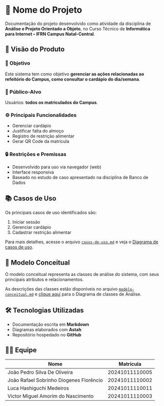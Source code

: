 # 📘 Nome do Projeto

Documentação do projeto desenvolvido como atividade da disciplina de **Análise e Projeto Orientado a Objeto**, no Curso Técnico de **Informática para Internet – IFRN Campus Natal-Central**.

## 📌 Visão do Produto

### 🎯 Objetivo

Este sistema tem como objetivo **gerenciar as ações relacionadas ao refeitório do Campus, como consultar o cardápio do dia/semana**.

### 👥 Público-Alvo

Usuários: **todos os matriculados do Campus**.

### ⚙️ Principais Funcionalidades

- Gerenciar cardápio
- Justificar falta do almoço
- Registro de restrição alimentar
- Gerar QR Code da matrícula

### 🔒 Restrições e Premissas

- Desenvolvido para uso via navegador (web)
- Interface responsiva
- Baseado no estudo de caso apresentado na disciplina de Banco de Dados

## 📚 Casos de Uso

Os principais casos de uso identificados são:

1. Iniciar sessão
2. Gerenciar cardápio
3. Cadastrar restrição alimentar

Para mais detalhes, acesse o arquivo [`casos-de-uso.md`](casos-de-uso.md) e veja o [Diagrama de casos de uso](#).

## 🧠 Modelo Conceitual

O modelo conceitual representa as classes de análise do sistema, com seus principais atributos e relacionamentos.

As descrições das classes estão disponíveis no arquivo [`modelo-conceitual.md`](modelo-conceitual.md) e [clique aqui](#) para o Diagrama de classes de Análise.

## 🛠️ Tecnologias Utilizadas

- Documentação escrita em **Markdown**
- Diagramas elaborados com **Astah**
- Repositório hospedado no **GitHub**

## 👨‍💻 Equipe

| Nome             | Matrícula    |
|------------------|-------------|
| João Pedro Silva De Oliveira  | 20241011110005 |
| João Rafael Sobrinho Diogenes Florêncio  | 20241011110002 |
| Luca Hashiguchi Medeiros  | 20241011110011 |
| Victor Miguel Amorim do Nascimento  | 20241011110003 |
